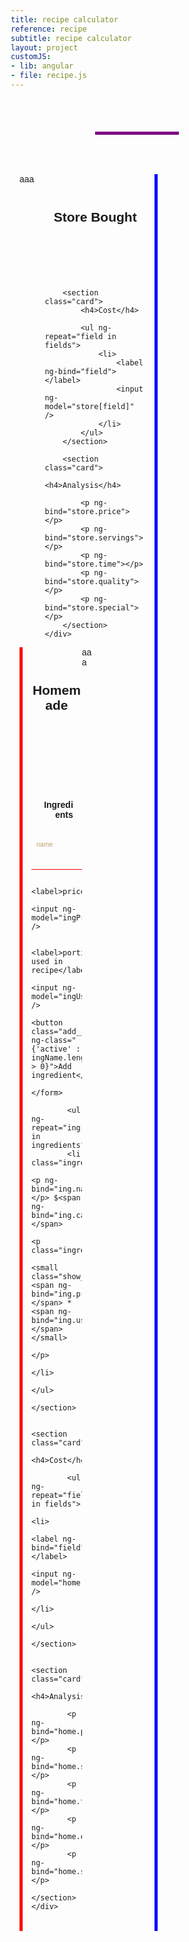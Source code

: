 ```yaml
---
title: recipe calculator
reference: recipe
subtitle: recipe calculator
layout: project
customJS:
- lib: angular
- file: recipe.js
---
```


<style>
@import url(http://fonts.googleapis.com/css?family=Cabin:500,500italic);

body {
	font-family: "Cabin", sans-serif;
	box-sizing: border-box;
	background: url("/lib/img/food.png");
}
.project {
	width: 100%;
	margin: auto;
	font-size: 150%;
	position: relative;
}
input {
	background-color: transparent;
	border: none;
	border-bottom: 5px solid purple;
	padding: 0.75em 0.5em 0.25em;
	font: 1.5em "Cabin";
	width: 33.333333%;
}
ul {
	list-style: none;
}
input:focus {
	outline: none;
	background-color: #FAD48C;
}
label {
	position: absolute;
	margin-left: 0.5rem;
	font-size: 75%;
	color: #BFA06D;
}
.intro {
	text-align: center;
	padding: 0.5em 0;
}
.half {
	width: 50%;
	float: left;
	padding: 0 1em;
	min-height: 30em;
}
.card {
	margin-bottom: 1em;
	padding: 0.25rem 0;
	overflow: auto;
}
.notes {
	width: 20%;
}
.store .notes {
	float: left;
}
.homemade .notes {
	float: right;
}
.homemade {
	border-left: 5px solid red;
}
.store {
	border-right: 5px solid blue;
}
.half input {
	width: 100%;
	border-bottom-width: 1px;
}
.half input:focus {
	background-color: rgba(255,255,255,.8);
}
.store input, .store h4 {
	border-bottom-color: blue;
}
.homemade input, .homemade h4 {
	border-bottom-color: red;
}
.recipe__info {
	width: 80%;
	float: left;
}
.recipe__header {
	padding: 2em 0;
}
.half h4 {
	padding: 1em;
	text-align: right;
}
.item__name {
	text-align: center;
}
.add__ingredient {
	padding: 1em;
	font: 1em "Cabin";
	float: right;
	border-radius: 100px;
	background-color: red;
	border: none;
}
.ingredient__label {
	display: inline-block;
	float: left;
	border: 1px solid red;
	padding: 0.25em 0.5em;
	font-size: 75%;
}
.ingredient__math {
	font-size: 75%;
}
</style>

<div ng-app ng-controller="Recipe">

<header class="intro">
	<input class="item__name" ng-model="name" />
</header>

<div class="half store">
	<div class="notes">
	aaa
	</div>
	<div class="recipe__info">
		<header class="recipe__header">
			<h2>Store Bought</h2>
		</header>
		
		<section class="card">
			<h4>Cost</h4>
			
			<ul ng-repeat="field in fields">
				<li>
					<label ng-bind="field"></label>
					<input ng-model="store[field]" />
				</li>
			</ul>
		</section>
		
		<section class="card">
			<h4>Analysis</h4>
			
			<p ng-bind="store.price"></p>
			<p ng-bind="store.servings"></p>
			<p ng-bind="store.time"></p>
			<p ng-bind="store.quality"></p>
			<p ng-bind="store.special"></p>
		</section>
	</div>
</div>
<div class="half homemade">
	<div class="notes">
	aaa
	</div>
	<div class="recipe__info">
		<header class="recipe__header">
			<h2>Homemade</h2>
		</header>
		<section class="card">
			<h4>Ingredients</h4>
			<form ng-submit="addIngredient()">
				<label>name</label>
				<input ng-model="ingName" />
				
				<label>price</label>
				<input ng-model="ingPrice" />
				
				<label>portion used in recipe</label>
				<input ng-model="ingUse" />
			<button class="add__ingredient" ng-class="{'active' : ingName.length > 0}">Add ingredient</button>
			</form>
			
			<ul ng-repeat="ing in ingredients">
			<li class="ingredient__label">
				<p ng-bind="ing.name"></p> $<span ng-bind="ing.calc"></span> 
				<p class="ingredient__math">
					<small class="show__work">= <span ng-bind="ing.price"></span> * <span ng-bind="ing.use"></span></small> 
				</p>
			</li>
			</ul>
		</section>
		
		<section class="card">
			<h4>Cost</h4>
			
			<ul ng-repeat="field in fields">
				<li>
					<label ng-bind="field"></label>
					<input ng-model="home[field]" />
				</li>
			</ul>
		</section>
		
		<section class="card">
			<h4>Analysis</h4>
			
			<p ng-bind="home.price"></p>
			<p ng-bind="home.servings"></p>
			<p ng-bind="home.time"></p>
			<p ng-bind="home.quality"></p>
			<p ng-bind="home.special"></p>
		</section>
	</div>
</div>

</div>